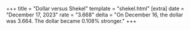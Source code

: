 +++
title = "Dollar versus Shekel"
template = "shekel.html"
[extra]
date = "December 17, 2023"
rate = "3.668"
delta = "On December 16, the dollar was 3.664. The dollar became 0.108% stronger."
+++
